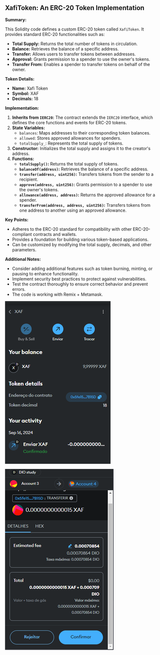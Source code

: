 ## XafiToken: An ERC-20 Token Implementation

**Summary:**

This Solidity code defines a custom ERC-20 token called `XafiToken`. It provides standard ERC-20 functionalities such as:

* **Total Supply:** Returns the total number of tokens in circulation.
* **Balance:** Retrieves the balance of a specific address.
* **Transfer:** Allows users to transfer tokens between addresses.
* **Approval:** Grants permission to a spender to use the owner's tokens.
* **Transfer From:** Enables a spender to transfer tokens on behalf of the owner.

**Token Details:**

* **Name:** Xafi Token
* **Symbol:** XAF
* **Decimals:** 18

**Implementation:**

1. **Inherits from `IERC20`:** The contract extends the `IERC20` interface, which defines the core functions and events for ERC-20 tokens.
2. **State Variables:**
   * `balances`: Maps addresses to their corresponding token balances.
   * `allowed`: Stores approved allowances for spenders.
   * `totalSupply_`: Represents the total supply of tokens.
3. **Constructor:** Initializes the total supply and assigns it to the creator's address.
4. **Functions:**
   * **`totalSupply()`:** Returns the total supply of tokens.
   * **`balanceOf(address)`:** Retrieves the balance of a specific address.
   * **`transfer(address, uint256)`:** Transfers tokens from the sender to a recipient.
   * **`approve(address, uint256)`:** Grants permission to a spender to use the owner's tokens.
   * **`allowance(address, address)`:** Returns the approved allowance for a spender.
   * **`transferFrom(address, address, uint256)`:** Transfers tokens from one address to another using an approved allowance.

**Key Points:**

* Adheres to the ERC-20 standard for compatibility with other ERC-20-compliant contracts and wallets.
* Provides a foundation for building various token-based applications.
* Can be customized by modifying the total supply, decimals, and other parameters.

**Additional Notes:**

* Consider adding additional features such as token burning, minting, or pausing to enhance functionality.
* Implement security best practices to protect against vulnerabilities.
* Test the contract thoroughly to ensure correct behavior and prevent errors.
* The code is working with Remix + Metamask.

![alt text](image.png)

![alt text](image-1.png)